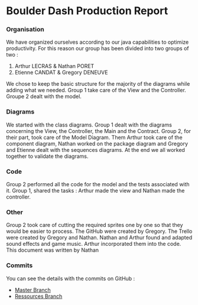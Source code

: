 # Boulder Dash Production Report

### Organisation

We have organized ourselves according to our java capabilities to optimize productivity. For this reason our group has been divided into two groups of two :
1. Arthur LECRAS & Nathan PORET
2. Etienne CANDAT & Gregory DENEUVE

We chose to keep the basic structure for the majority of the diagrams while adding what we needed. Group 1 take care of the View and the Controller. Groupe 2 dealt with the model.

### Diagrams

We started with the class diagrams. Group 1 dealt with the diagrams concerning the View, the Controller, the Main and the Contract. Group 2, for their part, took care of the Model Diagram.
Them Arthur took care of the component diagram, Nathan worked on the package diagram and Gregory and Etienne dealt with the sequences diagrams.
At the end we all worked together to validate the diagrams.

### Code

Group 2 performed all the code for the model and the tests associated with it.
Group 1, shared the tasks : Arthur made the view and Nathan made the controller.

### Other

Group 2 took care of cutting the required sprites one by one so that they would be easier to process.
The GitHub were created by Gregory. The Trello were created by Gregory and Nathan. Nathan and Arthur found and adapted sound effects and game music. Arthur incorporated them into the code. This document was written by Nathan

### Commits

You can see the details with the commits on GitHub :
- [Master Branch](https://github.com/Greg1709/JavaBoulderDash/commits/master)
- [Ressources Branch](https://github.com/Greg1709/JavaBoulderDash/commits/Resources)
